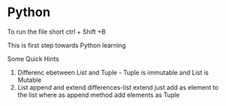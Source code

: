 # Python
To run the file short ctrl + Shift +B

This is first step towards Python learning 

Some Quick Hints 
1. Differenc ebetween List and Tuple - Tuple is immutable and List is Mutable
2. List append and extend differences-list extend just add as element to the list where as append method add elements as Tuple


